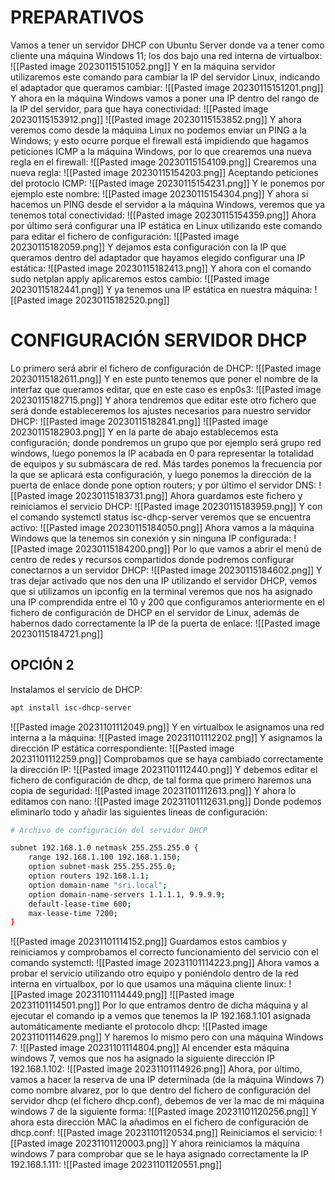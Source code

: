 # PREPARATIVOS
Vamos a tener un servidor DHCP con Ubuntu Server donde va a tener como cliente una máquina Windows 11; los dos bajo una red interna de virtualbox:
![[Pasted image 20230115151052.png]]
Y en la máquina servidor utilizaremos este comando para cambiar la IP del servidor Linux, indicando el adaptador que queramos cambiar:
![[Pasted image 20230115151201.png]]
Y ahora en la máquina Windows vamos a poner una IP dentro del rango de la IP del servidor, para que haya conectividad:
![[Pasted image 20230115153912.png]]
![[Pasted image 20230115153852.png]]
Y ahora veremos como desde la máquina Linux no podemos enviar un PING a la Windows; y esto ocurre porque el firewall está impidiendo que hagamos peticiones ICMP a la máquina Windows, por lo que crearemos una nueva regla en el firewall:
![[Pasted image 20230115154109.png]]
Crearemos una nueva regla:
![[Pasted image 20230115154203.png]]
Aceptando peticiones del protoclo ICMP:
![[Pasted image 20230115154231.png]]
Y le ponemos por ejemplo este nombre:
![[Pasted image 20230115154304.png]]
Y ahora si hacemos un PING desde el servidor a la máquina Windows, veremos que ya tenemos total conectividad:
![[Pasted image 20230115154359.png]]
Ahora por último será configurar una IP estática en Linux utilizando este comando para editar el fichero de configuración:
![[Pasted image 20230115182059.png]]
Y dejamos esta configuración con la IP que queramos dentro del adaptador que hayamos elegido configurar una IP estática:
![[Pasted image 20230115182413.png]]
Y ahora con el comando sudo netplan apply aplicaremos estos cambio:
![[Pasted image 20230115182441.png]]
Y ya tenemos una IP estática en nuestra máquina:
![[Pasted image 20230115182520.png]]
# CONFIGURACIÓN SERVIDOR DHCP
Lo primero será abrir el fichero de configuración de DHCP:
![[Pasted image 20230115182611.png]]
Y en este punto tenemos que poner el nombre de la interfaz que queramos editar, que en este caso es enp0s3:
![[Pasted image 20230115182715.png]]
Y ahora tendremos que editar este otro fichero que será donde estableceremos los ajustes necesarios para nuestro servidor DHCP:
![[Pasted image 20230115182841.png]]
![[Pasted image 20230115182903.png]]
Y en la parte de abajo establecemos esta configuración; donde pondremos un grupo que por ejemplo será grupo red windows, luego ponemos la IP acabada en 0 para representar la totalidad de equipos y su submáscara de red. Más tardes ponemos la frecuencia por la que se aplicará esta configuración, y luego ponemos la dirección de la puerta de enlace donde pone option routers; y por último el servidor DNS:
![[Pasted image 20230115183731.png]]
Ahora guardamos este fichero y reiniciamos el servicio DHCP:
![[Pasted image 20230115183959.png]]
Y con el comando systemctl status isc-dhcp-server veremos que se encuentra activo:
![[Pasted image 20230115184050.png]]
Ahora vamos a la máquina Windows que la tenemos sin conexión y sin ninguna IP configurada:
![[Pasted image 20230115184200.png]]
Por lo que vamos a abrir el menú de centro de redes y recursos compartidos donde podremos configurar conectarnos a un servidor DHCP:
![[Pasted image 20230115184602.png]]
Y tras dejar activado que nos den una IP utilizando el servidor DHCP, vemos que si utilizamos un ipconfig en la terminal veremos que nos ha asignado una IP comprendida entre el 10 y 200 que configuramos anteriormente en el fichero de configuración de DHCP en el servidor de Linux, además de habernos dado correctamente la IP de la puerta de enlace:
![[Pasted image 20230115184721.png]]
## OPCIÓN 2
Instalamos el servicio de DHCP:
```bash
apt install isc-dhcp-server
```
![[Pasted image 20231101112049.png]]
Y en virtualbox le asignamos una red interna a la máquina:
![[Pasted image 20231101112202.png]]
Y asignamos la dirección IP estática correspondiente:
![[Pasted image 20231101112259.png]]
Comprobamos que se haya cambiado correctamente la dirección IP:
![[Pasted image 20231101112440.png]]
Y debemos editar el fichero de configuración de dhcp, de tal forma que primero haremos una copia de seguridad:
![[Pasted image 20231101112613.png]]
Y ahora lo editamos con nano:
![[Pasted image 20231101112631.png]]
Donde podemos eliminarlo todo y añadir las siguientes líneas de configuración:
```bash
# Archivo de configuración del servidor DHCP

subnet 192.168.1.0 netmask 255.255.255.0 {
    range 192.168.1.100 192.168.1.150;
    option subnet-mask 255.255.255.0;
    option routers 192.168.1.1;
    option domain-name "sri.local";
    option domain-name-servers 1.1.1.1, 9.9.9.9;
    default-lease-time 600;
    max-lease-time 7200;
}
```
![[Pasted image 20231101114152.png]]
Guardamos estos cambios y reiniciamos y comprobamos el correcto funcionamiento del servicio con el comando systemctl:
![[Pasted image 20231101114223.png]]
Ahora vamos a probar el servicio utilizando otro equipo y poniéndolo dentro de la red interna en virtualbox, por lo que usamos una máquina cliente linux:
![[Pasted image 20231101114449.png]]
![[Pasted image 20231101114501.png]]
Por lo que entramos dentro de dicha máquina y al ejecutar el comando ip a vemos que tenemos la IP 192.168.1.101 asignada automáticamente mediante el protocolo dhcp:
![[Pasted image 20231101114629.png]]
Y haremos lo mismo pero con una máquina Windows 7:
![[Pasted image 20231101114804.png]]
Al encender esta máquina windows 7, vemos que nos ha asignado la siguiente dirección IP 192.168.1.102:
![[Pasted image 20231101114926.png]]
Ahora, por último, vamos a hacer la reserva de una IP determinada (de la máquina Windows 7) como nombre alvarez, por lo que dentro del fichero de configuración del servidor dhcp (el fichero dhcp.conf), debemos de ver la mac de mi máquina windows 7 de la siguiente forma:
![[Pasted image 20231101120256.png]]
Y ahora esta dirección MAC la añadimos en el fichero de configuración de dhcp.conf:
![[Pasted image 20231101120534.png]]
Reiniciamos el servicio:
![[Pasted image 20231101120003.png]]
Y ahora reiniciamos la máquina windows 7 para comprobar que se le haya asignado correctamente la IP 192.168.1.111:
![[Pasted image 20231101120551.png]]

